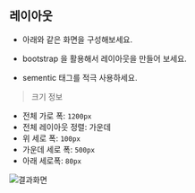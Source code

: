 ## 레이아웃

* 아래와 같은 화면을 구성해보세요. 

* bootstrap 을 활용해서 레이아웃을 만들어 보세요.
* sementic 태그를 적극 사용하세요. 

> 크기 정보
* 전체 가로 폭: `1200px`
* 전체 레이아웃 정렬: 가운데
* 위 세로 폭: `100px`
* 가운데 세로 폭: `500px`
* 아래 세로폭: `80px`


![결과화면](/material/images/dulumary/web/front/bootstrap/test01_result.png)